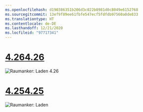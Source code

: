```yaml
---
ms.openlocfilehash: d190386351b206d3c022b0981d0c8049e6152768
ms.sourcegitcommit: 13ef9f89ee61fbfe547ecf5fdfdb97560a0de833
ms.translationtype: HT
ms.contentlocale: de-DE
ms.lasthandoff: 12/21/2020
ms.locfileid: "97717341"
---
```

# <a name="426"></a>[<span data-ttu-id="8bff1-101">4.26</span><span class="sxs-lookup"><span data-stu-id="8bff1-101">4.26</span></span>](#tab/426)

![Raumanker: Laden 4.26](../images/local-spatial-anchors-img-03.png)

# <a name="425"></a>[<span data-ttu-id="8bff1-103">4.25</span><span class="sxs-lookup"><span data-stu-id="8bff1-103">4.25</span></span>](#tab/425)

![Raumanker: Laden](../images/unreal-spatialanchors-load.PNG)
